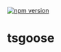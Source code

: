 [![npm version](https://img.shields.io/npm/v/tsgoose.svg)](https://www.npmjs.com/package/tsgoose)

# tsgoose
